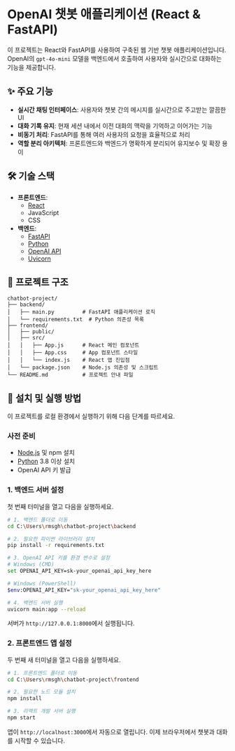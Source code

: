 # OpenAI 챗봇 애플리케이션 (React & FastAPI)

이 프로젝트는 React와 FastAPI를 사용하여 구축된 웹 기반 챗봇 애플리케이션입니다. OpenAI의 `gpt-4o-mini` 모델을 백엔드에서 호출하여 사용자와 실시간으로 대화하는 기능을 제공합니다.

## ✨ 주요 기능

-   **실시간 채팅 인터페이스**: 사용자와 챗봇 간의 메시지를 실시간으로 주고받는 깔끔한 UI
-   **대화 기록 유지**: 현재 세션 내에서 이전 대화의 맥락을 기억하고 이어가는 기능
-   **비동기 처리**: FastAPI를 통해 여러 사용자의 요청을 효율적으로 처리
-   **역할 분리 아키텍처**: 프론트엔드와 백엔드가 명확하게 분리되어 유지보수 및 확장 용이

## 🛠️ 기술 스택

-   **프론트엔드**:
    -   [React](https://reactjs.org/)
    -   JavaScript
    -   CSS
-   **백엔드**:
    -   [FastAPI](https://fastapi.tiangolo.com/)
    -   [Python](https://www.python.org/)
    -   [OpenAI API](https://platform.openai.com/docs/api-reference)
    -   [Uvicorn](https://www.uvicorn.org/)

## 📂 프로젝트 구조

```
chatbot-project/
├── backend/
│   ├── main.py         # FastAPI 애플리케이션 로직
│   └── requirements.txt  # Python 의존성 목록
├── frontend/
│   ├── public/
│   ├── src/
│   │   ├── App.js      # React 메인 컴포넌트
│   │   ├── App.css     # App 컴포넌트 스타일
│   │   └── index.js    # React 앱 진입점
│   └── package.json    # Node.js 의존성 및 스크립트
└── README.md           # 프로젝트 안내 파일
```

## 🚀 설치 및 실행 방법

이 프로젝트를 로컬 환경에서 실행하기 위해 다음 단계를 따르세요.

### 사전 준비

-   [Node.js](https://nodejs.org/en/) 및 npm 설치
-   [Python](https://www.python.org/downloads/) 3.8 이상 설치
-   OpenAI API 키 발급

### 1. 백엔드 서버 설정

첫 번째 터미널을 열고 다음을 실행하세요.

```bash
# 1. 백엔드 폴더로 이동
cd C:\Users\rmsgh\chatbot-project\backend

# 2. 필요한 파이썬 라이브러리 설치
pip install -r requirements.txt

# 3. OpenAI API 키를 환경 변수로 설정
# Windows (CMD)
set OPENAI_API_KEY=sk-your_openai_api_key_here

# Windows (PowerShell)
$env:OPENAI_API_KEY="sk-your_openai_api_key_here"

# 4. 백엔드 서버 실행
uvicorn main:app --reload
```

서버가 `http://127.0.0.1:8000`에서 실행됩니다.

### 2. 프론트엔드 앱 설정

두 번째 새 터미널을 열고 다음을 실행하세요.

```bash
# 1. 프론트엔드 폴더로 이동
cd C:\Users\rmsgh\chatbot-project\frontend

# 2. 필요한 노드 모듈 설치
npm install

# 3. 리액트 개발 서버 실행
npm start
```

앱이 `http://localhost:3000`에서 자동으로 열립니다. 이제 브라우저에서 챗봇과 대화를 시작할 수 있습니다.
